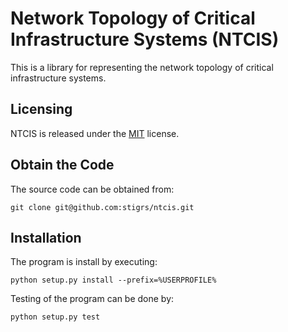 # Network Topology of Critical Infrastructure Systems (NTCIS)

This is a library for representing the network topology of critical
infrastructure systems.

## Licensing

NTCIS is released under the [MIT](LICENSE) license.

## Obtain the Code

The source code can be obtained from:

    git clone git@github.com:stigrs/ntcis.git

## Installation

The program is install by executing:

    python setup.py install --prefix=%USERPROFILE%

Testing of the program can be done by:

    python setup.py test
